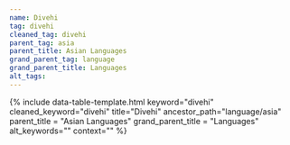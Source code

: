 ```yaml
---
name: Divehi
tag: divehi
cleaned_tag: divehi
parent_tag: asia
parent_title: Asian Languages
grand_parent_tag: language
grand_parent_title: Languages
alt_tags: 
---
```


{% include data-table-template.html 
  keyword="divehi" 
  cleaned_keyword="divehi" 
  title="Divehi"
  ancestor_path="language/asia" 
  parent_title = "Asian Languages"
  grand_parent_title = "Languages"
  alt_keywords=""
  context=""
%}

